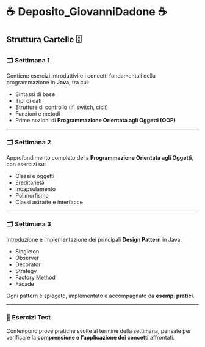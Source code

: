 # ☕️ Deposito_GiovanniDadone ☕️

## Struttura Cartelle 🗄️

### 🗂️ Settimana 1
Contiene esercizi introduttivi e i concetti fondamentali della programmazione in **Java**, tra cui:

- Sintassi di base  
- Tipi di dati  
- Strutture di controllo (if, switch, cicli)  
- Funzioni e metodi  
- Prime nozioni di **Programmazione Orientata agli Oggetti (OOP)**

---

### 🗂️ Settimana 2
Approfondimento completo della **Programmazione Orientata agli Oggetti**, con esercizi su:

- Classi e oggetti  
- Ereditarietà  
- Incapsulamento  
- Polimorfismo  
- Classi astratte e interfacce

---

### 🗂️ Settimana 3
Introduzione e implementazione dei principali **Design Pattern** in Java:

- Singleton  
- Observer  
- Decorator  
- Strategy  
- Factory Method  
- Facade  

Ogni pattern è spiegato, implementato e accompagnato da **esempi pratici**.

---

### 🧪 Esercizi Test
Contengono prove pratiche svolte al termine della settimana, pensate per verificare la **comprensione e l’applicazione dei concetti** affrontati.
